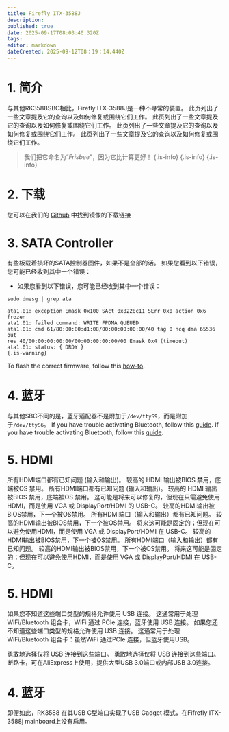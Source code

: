 ```yaml
---
title: Firefly ITX-3588J
description:
published: true
date: 2025-09-17T08:03:40.320Z
tags:
editor: markdown
dateCreated: 2025-09-12T08：19：14.440Z
---
```


# 1. 简介

与其他RK3588SBC相比，Firefly ITX-3588J是一种不寻常的装置。 此页列出了一些文章提及它的查询以及如何修复或围绕它们工作。 此页列出了一些文章提及它的查询以及如何修复或围绕它们工作。 此页列出了一些文章提及它的查询以及如何修复或围绕它们工作。 此页列出了一些文章提及它的查询以及如何修复或围绕它们工作。

> 我们把它命名为“_Frisbee_”，因为它比计算更好！
> {.is-info}
> {.is-info}
> {.is-info}

# 2. 下载

您可以在我们的 [Github](https://github.com/BredOS/images/releases/latest) 中找到镜像的下载链接

# 3. SATA Controller

有些板载着损坏的SATA控制器固件，如果不是全部的话。
如果您看到以下错误，您可能已经收到其中一个错误：

- 如果您看到以下错误，您可能已经收到其中一个错误：

```
sudo dmesg | grep ata
```

```
ata1.01: exception Emask 0x100 SAct 0x8228c11 SErr 0x0 action 0x6 frozen
ata1.01: failed command: WRITE FPDMA QUEUED
ata1.01: cmd 61/80:00:80:d1:08/00:00:00:00:00/40 tag 0 ncq dma 65536 out
res 40/00:00:00:00:00/00:00:00:00:00/00 Emask 0x4 (timeout)
ata1.01: status: { DRDY }
{.is-warning}
```

To flash the correct firmware, follow this [how-to](/en/ITX-3588J/sata-firmware-fix).

# 4. 蓝牙

与其他SBC不同的是，蓝牙适配器不是附加于`/dev/ttyS9`，而是附加于`/dev/ttyS6`。 If you have trouble activating Bluetooth, follow this [guide](/en/itx-3588j/Bluetooth-Fix). If you have trouble activating Bluetooth, follow this [guide](/en/itx-3588j/Bluetooth-Fix).

# 5. HDMI

所有HDMI端口都有已知问题 (输入和输出)。 较高的 HDMI 输出被BIOS 禁用，底端被OS 禁用。 所有HDMI端口都有已知问题 (输入和输出)。 较高的 HDMI 输出被BIOS 禁用，底端被OS 禁用。 这可能是将来可以修复的，但现在只需避免使用HDMI，而是使用 VGA 或 DisplayPort/HDMI 的 USB-C。 较高的HDMI输出被BIOS禁用，下一个被OS禁用。 所有HDMI端口（输入和输出）都有已知问题。 较高的HDMI输出被BIOS禁用，下一个被OS禁用。 将来这可能是固定的；但现在可以避免使用HDMI，而是使用 VGA 或 DisplayPort/HDMI 在 USB-C。 较高的HDMI输出被BIOS禁用，下一个被OS禁用。 所有HDMI端口（输入和输出）都有已知问题。 较高的HDMI输出被BIOS禁用，下一个被OS禁用。 将来这可能是固定的；但现在可以避免使用HDMI，而是使用 VGA 或 DisplayPort/HDMI 在 USB-C。

# 5. HDMI

如果您不知道这些端口类型的规格允许使用 USB 连接。 这通常用于处理 WiFi/Bluetooth 组合卡，WiFi 通过 PCIe 连接，蓝牙使用 USB 连接。 如果您还不知道这些端口类型的规格允许使用 USB 连接。 这通常用于处理 WiFi/Bluetooth 组合卡：虽然WiFi 通过PCIe 连接，但蓝牙使用USB。

勇敢地选择仅将 USB 连接到这些端口。 勇敢地选择仅将 USB 连接到这些端口。 断路卡，可在AliExpress上使用，提供大型USB 3.0端口或内部USB 3.0连接。

# 4. 蓝牙

即便如此，RK3588 在其USB C型端口实现了USB Gadget 模式，在Fifrefly ITX-3588j mainboard上没有启用。
